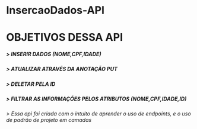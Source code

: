 # InsercaoDados-API

# OBJETIVOS DESSA API
##### > INSERIR DADOS (NOME,CPF,IDADE)
##### > ATUALIZAR ATRAVÉS DA ANOTAÇÃO PUT
##### > DELETAR PELA ID 
##### > FILTRAR AS INFORMAÇÕES PELOS ATRIBUTOS (NOME,CPF,IDADE,ID)


###### > Essa api foi criada com o intuito de aprender o uso de endpoints, e o uso de padrão de projeto em camadas
